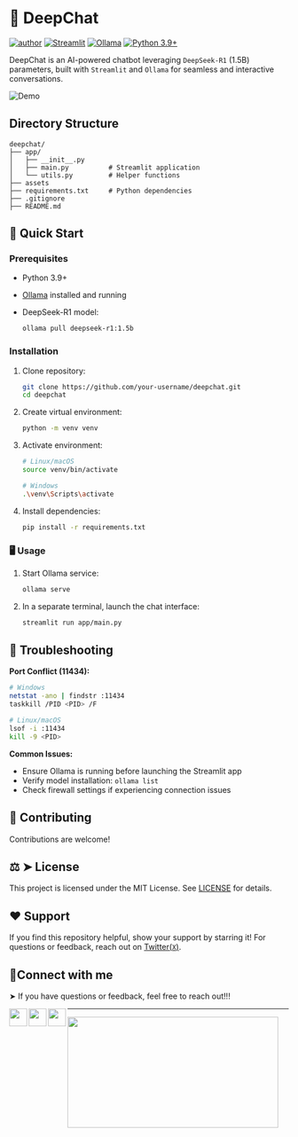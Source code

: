 # 🤖 DeepChat

[![author](https://img.shields.io/badge/author-mohd--faizy-red)](https://github.com/mohd-faizy)
[![Streamlit](https://img.shields.io/badge/Streamlit-FF4B4B?logo=streamlit&logoColor=white)](https://streamlit.io)
[![Ollama](https://img.shields.io/badge/Ollama-0C0D0E?logo=ollama&logoColor=white)](https://ollama.ai)
[![Python 3.9+](https://img.shields.io/badge/Python-3.9%2B-3776AB?logo=python&logoColor=white)](https://python.org)

DeepChat is an AI-powered chatbot leveraging `DeepSeek-R1` (1.5B) parameters, built with `Streamlit` and `Ollama` for seamless and interactive conversations.

![Demo](https://github.com/mohd-faizy/DeepChat/blob/main/assets/deepChat.png?raw=true)

## Directory Structure

```
deepchat/
├── app/
│   ├── __init__.py
│   ├── main.py          # Streamlit application
│   └── utils.py         # Helper functions
├── assets              
├── requirements.txt     # Python dependencies
├── .gitignore
├── README.md            
```

## 🚀 Quick Start

### Prerequisites

- Python 3.9+
- [Ollama](https://ollama.ai/) installed and running
- DeepSeek-R1 model:

  ```bash
  ollama pull deepseek-r1:1.5b
  ```

### Installation

1. Clone repository:

   ```bash
   git clone https://github.com/your-username/deepchat.git
   cd deepchat
   ```

2. Create virtual environment:

   ```bash
   python -m venv venv
   ```

3. Activate environment:

   ```bash
   # Linux/macOS
   source venv/bin/activate
   
   # Windows
   .\venv\Scripts\activate
   ```

4. Install dependencies:

   ```bash
   pip install -r requirements.txt
   ```

### 🖥️ Usage

1. Start Ollama service:

   ```bash
   ollama serve
   ```

2. In a separate terminal, launch the chat interface:

   ```bash
   streamlit run app/main.py
   ```


## 🔧 Troubleshooting

**Port Conflict (11434):**

```bash
# Windows
netstat -ano | findstr :11434
taskkill /PID <PID> /F

# Linux/macOS
lsof -i :11434
kill -9 <PID>
```

**Common Issues:**

- Ensure Ollama is running before launching the Streamlit app
- Verify model installation: `ollama list`
- Check firewall settings if experiencing connection issues


## 🍰 Contributing

Contributions are welcome!

## ⚖ ➤ License

This project is licensed under the MIT License. See [LICENSE](LICENSE) for details.

## ❤️ Support

If you find this repository helpful, show your support by starring it! For questions or feedback, reach out on [Twitter(`X`)](https://twitter.com/F4izy).

## 🔗Connect with me

➤ If you have questions or feedback, feel free to reach out!!!

[<img align="left" src="https://cdn4.iconfinder.com/data/icons/social-media-icons-the-circle-set/48/twitter_circle-512.png" width="32px"/>][twitter]
[<img align="left" src="https://cdn-icons-png.flaticon.com/512/145/145807.png" width="32px"/>][linkedin]
[<img align="left" src="https://cdn-icons-png.flaticon.com/512/2626/2626299.png" width="32px"/>][Portfolio]

[twitter]: https://twitter.com/F4izy
[linkedin]: https://www.linkedin.com/in/mohd-faizy/
[Portfolio]: https://ai.stackexchange.com/users/36737/faizy?tab=profile

---

<img src="https://github-readme-stats.vercel.app/api?username=mohd-faizy&show_icons=true" width=380px height=200px />
